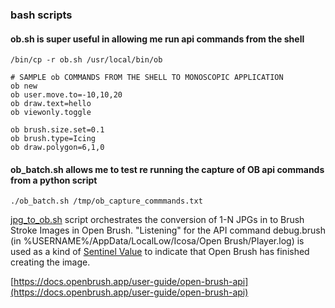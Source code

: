 ### bash scripts

#### ob.sh is super useful in allowing me run api commands from the shell
```
/bin/cp -r ob.sh /usr/local/bin/ob

# SAMPLE ob COMMANDS FROM THE SHELL TO MONOSCOPIC APPLICATION
ob new
ob user.move.to=-10,10,20
ob draw.text=hello
ob viewonly.toggle

ob brush.size.set=0.1
ob brush.type=Icing
ob draw.polygon=6,1,0

```

#### ob_batch.sh allows me to test re running the capture of OB api commands from a python script
```
./ob_batch.sh /tmp/ob_capture_commmands.txt
```

[jpg_to_ob.sh](jpg_to_ob.sh) script orchestrates the conversion of 1-N JPGs in to Brush Stroke Images in Open Brush. "Listening" for the API command debug.brush (in %USERNAME%/AppData/LocalLow/Icosa/Open Brush/Player.log) is used as a kind of [Sentinel Value](https://en.wikipedia.org/wiki/Sentinel_value) to indicate that Open Brush has finished creating the image.

[https://docs.openbrush.app/user-guide/open-brush-api](https://docs.openbrush.app/user-guide/open-brush-api)






